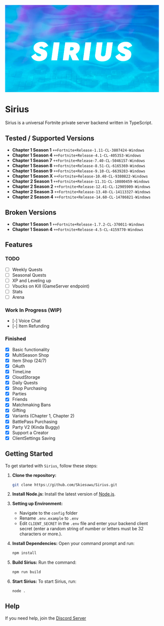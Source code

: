 <div style="text-align:center;">
  <img src="assets/SiriusBanner.png" alt="Sirius Banner" style="display:block; margin:auto;">
</div>
  
</div>

# Sirius

Sirius is a universal Fortnite private server backend written in TypeScript.

## Tested / Supported Versions

- **Chapter 1 Season 1** `++Fortnite+Release-1.11-CL-3807424-Windows`
- **Chapter 1 Season 4** `++Fortnite+Release-4.1-CL-405353-Windows`
- **Chapter 1 Season 7** `++Fortnite+Release-7.40-CL-5046157-Windows`
- **Chapter 1 Season 8** `++Fortnite+Release-8.51-CL-6165369-Windows`
- **Chapter 1 Season 9** `++Fortnite+Release-9.10-CL-6639283-Windows`
- **Chapter 1 Season X** `++Fortnite+Release-10.40-CL-9380822-Windows`
- **Chapter 2 Season 1** `++Fortnite+Release-11.31-CL-10800459-Windows`
- **Chapter 2 Season 2** `++Fortnite+Release-12.41-CL-12905909-Windows`
- **Chapter 2 Season 3** `++Fortnite+Release-13.40-CL-14113327-Windows`
- **Chapter 2 Season 4** `++Fortnite+Release-14.60-CL-14786821-Windows`

## Broken Versions

- **Chapter 1 Season 1** `++Fortnite+Release-1.7.2-CL-370011-Windows`
- **Chapter 1 Season 4** `++Fortnite+Release-4.5-CL-4159770-Windows`

## Features

### TODO

- [ ] Weekly Quests
- [ ] Seasonal Quests
- [ ] XP and Leveling up
- [ ] Vbucks on Kill (GameServer endpoint)
- [ ] Stats
- [ ] Arena

### Work In Progress (WIP)

- [-] Voice Chat
- [-] Item Refunding

### Finished

- [x] Basic functionality
- [x] MultiSeason Shop
- [x] Item Shop (24/7)
- [x] OAuth
- [x] TimeLine
- [x] CloudStorage
- [x] Daily Quests
- [x] Shop Purchasing
- [x] Parties
- [x] Friends
- [x] Matchmaking Bans
- [x] Gifting
- [x] Variants (Chapter 1, Chapter 2)
- [x] BattlePass Purchasing
- [x] Party V2 (Kinda Buggy)
- [x] Support a Creator
- [x] ClientSettings Saving

## Getting Started

To get started with `Sirius`, follow these steps:

1. **Clone the repository:**

   ```bash
   git clone https://github.com/Skiesuwu/Sirius.git
   ```

2. **Install Node.js:**
   Install the latest version of [Node.js](https://nodejs.org/).

3. **Setting up Environment:**

   - Navigate to the `config` folder
   - Rename `.env.example` to `.env`
   - Edit `CLIENT_SECRET` in the `.env` file and enter your backend client secret (enter a random string of number or letters must be 32 characters or more.).

4. **Install Dependencies:**
   Open your command prompt and run:

   ```bash
   npm install
   ```

5. **Build Sirius:**
   Run the command:

   ```bash
   npm run build
   ```

6. **Start Sirius:**
   To start Sirius, run:
   ```bash
   node .
   ```

## Help

If you need help, join the [Discord Server](https://discord.gg/Y3YRVMDxEb)
